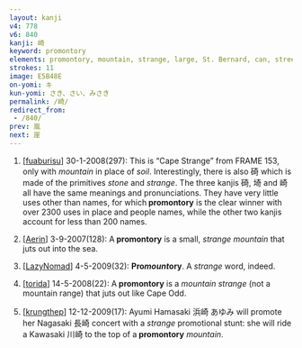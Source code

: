 ```yaml
---
layout: kanji
v4: 778
v6: 840
kanji: 崎
keyword: promontory
elements: promontory, mountain, strange, large, St. Bernard, can, street, nail, spike, mouth
strokes: 11
image: E5B48E
on-yomi: キ
kun-yomi: さき、さい、みさき
permalink: /崎/
redirect_from:
 - /840/
prev: 嵐
next: 崖
---
```


1) [<a href="http://kanji.koohii.com/profile/fuaburisu">fuaburisu</a>] 30-1-2008(297): This is “Cape Strange” from FRAME 153, only with <em>mountain</em> in place of <em>soil</em>. Interestingly, there is also 碕 which is made of the primitives<em> stone</em> and <em>strange</em>. The three kanjis 碕, 埼 and 崎 all have the same meanings and pronunciations. They have very little uses other than names, for which<strong> promontory</strong> is the clear winner with over 2300 uses in place and people names, while the other two kanjis account for less than 200 names.

2) [<a href="http://kanji.koohii.com/profile/Aerin">Aerin</a>] 3-9-2007(128): A<strong> promontory</strong> is a small, <em>strange mountain</em> that juts out into the sea.

3) [<a href="http://kanji.koohii.com/profile/LazyNomad">LazyNomad</a>] 4-5-2009(32): <strong>Pro<em>mount</em>ory</strong>. A <em>strange</em> word, indeed.

4) [<a href="http://kanji.koohii.com/profile/torida">torida</a>] 14-5-2008(22): A<strong> promontory</strong> is a <em>mountain strange</em> (not a mountain range) that juts out like Cape Odd.

5) [<a href="http://kanji.koohii.com/profile/krungthep">krungthep</a>] 12-12-2009(17): Ayumi Hamasaki 浜崎 あゆみ will promote her Nagasaki 長崎 concert with a <em>strange</em> promotional stunt: she will ride a Kawasaki 川崎 to the top of a<strong> promontory</strong> <em>mountain</em>.

